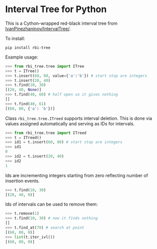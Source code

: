 # Interval Tree for Python #

This is a Cython-wrapped red-black interval tree from
[IvanPinezhaninov/IntervalTree/](https://github.com/IvanPinezhaninov/IntervalTree).

To install:

    pip install rbi-tree

Example usage:

```python
>>> from rbi_tree.tree import ITree
>>> t = ITree()
>>> t.insert(60, 80, value={'a':'b'}) # start stop are integers
>>> t.insert(20, 40)
>>> t.find(10, 30)
[(20, 40, None)]
>>> t.find(40, 60) # half open so it gives nothing
[]
>>> t.find(40, 61)
[(60, 80, {'a': 'b'})]
```


Class ``rbi_tree.tree.ITreed`` supports interval deletion. This is done via
values assigned automatically and serving as IDs for intervals.

```python
>>> from rbi_tree.tree import ITreed
>>> t = ITreed()
>>> id1 = t.insert(60, 80) # start stop are integers
>>> id1
0
>>> id2 = t.insert(20, 40)
>>> id2
1
```

Ids are incrementing integers starting from zero reflecting number
of insertion events.
    
```python
>>> t.find(10, 30)
[(20, 40, 0)]
```
    
Ids of intervals can be used to remove them:

```python
>>> t.remove(1)
>>> t.find(10, 30) # now it finds nothing
[]
>>> t.find_at(70) # search at point
[(60, 80, 0)]
>>> list(t.iter_ivl())
[(60, 80, 0)]
```

